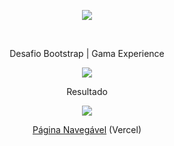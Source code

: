<p align="center">
  <img src="https://user-images.githubusercontent.com/88943961/168207573-366aea90-464f-4e78-a31f-cf88051f925c.png" />
</p>
<br/>

<p align="center">
 Desafio Bootstrap | Gama Experience
</p>
 
 <p align="center">
  <img src="https://user-images.githubusercontent.com/88943961/169456626-80328641-75e9-48dd-9a05-889d9a6cd830.png"/>
</p>
 
<p align="center">
  Resultado
</p>
 
 <p align="center">
  <img src="https://user-images.githubusercontent.com/88943961/169459997-8b2d9dc9-bcbb-4e96-b0d6-d2ed128c042a.png"/>
</p>

 <p align="center">
<a href="https://pokemon-grid.vercel.app/">Página Navegável</a> (Vercel)
  </p>
